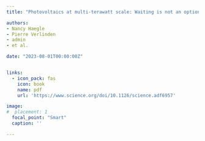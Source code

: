 ```yaml
---
title: "Photovoltaics at multi-terawatt scale: Waiting is not an option"

authors:
- Nancy Haegle
- Pierre Verlinden
- admin
- et al. 

date: "2023-08-01T00:00:00Z"


links:
  - icon_pack: fas
    icon: book
    name: pdf
    url: 'https://www.science.org/doi/10.1126/science.adf6957'

image:
#  placement: 1  
  focal_point: "Smart"
  caption: ''

---
```



